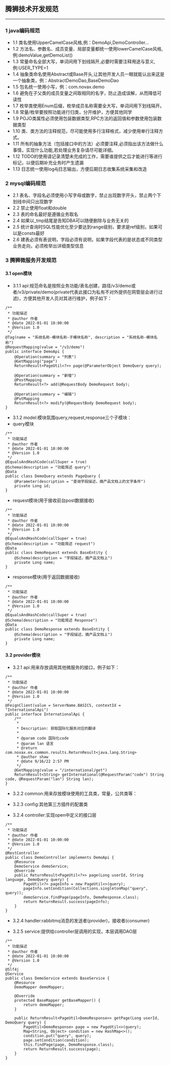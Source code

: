 ## 腾狮技术开发规范
------------
### 1 java编码规范
* 1.1 类名使用UpperCamelCase风格,例：DemoApi,DemoController...
* 1.2 方法名、参数名、成员变量、局部变量都统一使用lowerCamelCase风格,例:demoValue,getDemoList()
* 1.3 常量命名全部大写，单词间用下划线隔开,必要时需要注释用途与意义,例:USER_TYPE=1
* 1.4 抽象类命名使用Abstract或Base开头,让其他开发人员一眼就能认出来这是一个抽象类，例：AbstractDemoDao,BaseDemoDao
* 1.5 包名统一使用小写，例：com.novax.demo
* 1.6 避免在子父类的成员变量之间取相同的名字，防止造成误解，从而降低可读性
* 1.7 枚举类使用Enum后缀，枚举成员名称需要全大写，单词间用下划线隔开。
* 1.8 常量/枚举要按照功能进行归类，分开维护，方便其他同学
* 1.9 POJO类属性必须使用包装数据类型,RPC方法的返回值和参数使用包装数据类型
* 1.10 类、类方法的注释规范，尽可能使用多行注释格式，减少使用单行注释方式。
* 1.11 所有的抽象方法（包括接口中的方法）必须要注释,必须指出该方法做什么事情，实现什么功能,若处理业务复杂请尽可能详细。
* 1.12 TODO的使用请记录清楚未完成的工作，需要谁提供之后才能进行等进行标记，以便后期补充业务时产生遗漏
* 1.13 日志统一使用log4j日志输出，方便后期日志收集系统采集和改造

### 2 mysql编码规范
* 2.1 表名、字段名必须使用小写字母或数字，禁止出现数字开头，禁止两个下划线中间只出现数字
* 2.2 禁止使用float和double
* 2.3 表的命名最好是遵循业务取名
* 2.4 如果以_tmp结尾是告知DBA可以随便删除与业务无关的
* 2.5 统计查询时SQL性能优化至少要达到range级别，要求是ref级别，如果可以是consts最好
* 2.6 建表必须有表说明，字段必须有说明，如果字段代表的是状态或不同类型业务走向，必须枚举出详细类型信息
 
### 3 腾狮微服务开发规范
#### 3.1 open模块
* 3.1.1 api:规范命名是按照业务功能/表名创建，路径/v3/demo或者/v3/private/demo(private代表此接口为私有不对外提供在网管层会进行过滤)，方便其他开发人员对其进行维护，例子如下：
```
/**
 * 功能描述
 * @author 作者
 * @date 2022-01-01 10:00:00
 * @Version 1.0
 */
@Tag(name = "系统名称-模块名称-子模块名称", description = "系统名称-模块名称")
@RequestMapping(value = "/v3/demo")
public interface DemoApi {
    @Operation(summary = "列表")
    @GetMapping("page")
    ReturnResult<PageUtil<?>> page(@ParameterObject DemoQuery query);

    @Operation(summary = "新增")
    @PostMapping
    ReturnResult<?> add(@RequestBody DemoRequest body);

    @Operation(summary = "编辑")
    @PutMapping
    ReturnResult<?> modify(@RequestBody DemoRequest body);
}
```
* 3.1.2 model:模块氛围query,request,response三个子模块：
* query模块
```
/**
 * 功能描述
 * @author 作者
 * @date 2022-01-01 10:00:00
 * @Version 1.0
 */
@EqualsAndHashCode(callSuper = true)
@Schema(description = "功能简述 query")
@Data
public class DemoQuery extends PageQuery {
    @Parameter(description = "查询字段描述，摘产品文档上的文字条件")
    private Long id;
}
```
* request模块(用于接收前台post数据接收)
```
/**
 * 功能描述
 * @author 作者
 * @date 2022-01-01 10:00:00
 * @Version 1.0
 */
@EqualsAndHashCode(callSuper = true)
@Schema(description = "功能简述 request")
@Data
public class DemoRequest extends BaseEntity {
    @Schema(description = "字段描述，摘产品文档上")
    private Long name;
}
```
* response模块(用于返回数据接收)
```
/**
 * 功能描述
 * @author 作者
 * @date 2022-01-01 10:00:00
 * @Version 1.0
 */
@EqualsAndHashCode(callSuper = true)
@Schema(description = "功能简述 Response")
@Data
public class DemoResponse extends BaseEntity {
    @Schema(description = "字段描述，摘产品文档上")
    private Long name;
}
```
#### 3.2 provider模块
* 3.2.1 api:用来存放调用其他微服务的接口，例子如下：
```
/**
 * 功能描述
 * @author 作者
 * @date 2022-01-01 10:00:00
 * @Version 1.0
 */
@FeignClient(value = ServerName.BASICS, contextId = "InternationalApi")
public interface InternationalApi {
    /**
     *
     * Description: 获取国际化服务对应的翻译
     *
     * @param code 国际化code
     * @param lan 语言
     * @return com.novax.ex.common.results.ReturnResult<java.lang.String>
     * @author shaw
     * @date 9/16/22 2:57 PM
     */
    @GetMapping(value = "/international/get")
    ReturnResult<String> getInternational(@RequestParam("code") String code, @RequestParam("lan") String lan);
}
```
* 3.2.2 common:用来存放模块使用的工具类，常量，公共类等：

* 3.2.3 config:其他第三方插件的配置类

* 3.2.4 controller:实现open中定义的接口层
```
/**
 * 功能描述
 * @author 作者
 * @date 2022-01-01 10:00:00
 * @Version 1.0
 */
@RestController
public class DemoController implements DemoApi {
    @Resource
    DemoService demoService;
    @Override
    public ReturnResult<PageUtil<?>> page(Long userId, String language, DemoQuery query) {
        PageUtil<?> pageInfo = new PageUtil<>(query);
        pageInfo.setCondition(Collections.singletonMap("query", query));
        demoService.findPage(pageInfo, DemoResponse.class);
        return ReturnResult.success(pageInfo);
    }
}
```
* 3.2.4 handler:rabbitmq消息的发送者(provider)，接收者(consumer)

* 3.2.5 service:提供给controller层调用的实现，本层调用DAO层
```
/**
 * 功能描述
 * @author 作者
 * @date 2022-01-01 10:00:00
 * @Version 1.0
 */
@Slf4j
@Service
public class DemoService extends BaseService {
    @Resource
    DemoMapper demoMapper;

    @Override
    protected BaseMapper getBaseMapper() {
        return demoMapper;
    }
    
    public ReturnResult<PageUtil<DemoResponse>> getPage(Long userId, DemoQuery query) {
        PageUtil<DemoResponse> page = new PageUtil<>(query);
        Map<String, Object> condition = new HashMap<>();
        condition.put("query", query);
        page.setCondition(condition);
        this.findPage(page, DemoResponse.class);
        return ReturnResult.success(page);
    }
}
```


